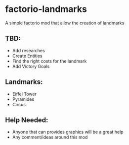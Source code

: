 # factorio-landmarks

A simple factorio mod that allow the creation of landmarks

## TBD:
* Add researches
* Create Entities
* Find the right costs for the landmark
* Add Victory Goals

## Landmarks:
* Eiffel Tower
* Pyramides
* Circus

## Help Needed:
* Anyone that can provides graphics will be a great help
* Any comment/ideas around this mod
